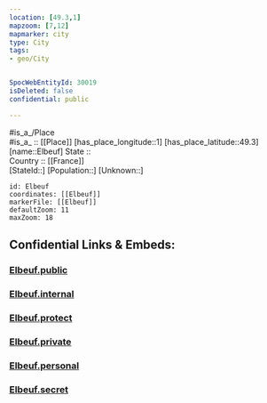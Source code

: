 ```yaml
---
location: [49.3,1] 
mapzoom: [7,12] 
mapmarker: city 
type: City
tags:
- geo/City


SpocWebEntityId: 30019
isDeleted: false
confidential: public

---
```

#is_a_/Place  
#is_a_ :: [[Place]] 
[has_place_longitude::1] 
[has_place_latitude::49.3] 
[name::Elbeuf] 
State ::  
Country :: [[France]]  
[StateId::] 
[Population::] 
[Unknown::] 


```leaflet
id: Elbeuf
coordinates: [[Elbeuf]] 
markerFile: [[Elbeuf]] 
defaultZoom: 11 
maxZoom: 18
```


## Confidential Links & Embeds: 

### [Elbeuf.public](/_public/\Earth\Continent\Europe\Europe~West\France\regions~France\Normandie\departments~Normandie\Seine-Maritime\communes~Seine-Maritime\Rouen\cities~RouenElbeuf.public.md) 

### [Elbeuf.internal](/_internal/\Earth\Continent\Europe\Europe~West\France\regions~France\Normandie\departments~Normandie\Seine-Maritime\communes~Seine-Maritime\Rouen\cities~RouenElbeuf.internal.md) 

### [Elbeuf.protect](/_protect/\Earth\Continent\Europe\Europe~West\France\regions~France\Normandie\departments~Normandie\Seine-Maritime\communes~Seine-Maritime\Rouen\cities~RouenElbeuf.protect.md) 

### [Elbeuf.private](/_private/\Earth\Continent\Europe\Europe~West\France\regions~France\Normandie\departments~Normandie\Seine-Maritime\communes~Seine-Maritime\Rouen\cities~RouenElbeuf.private.md) 

### [Elbeuf.personal](/_personal/\Earth\Continent\Europe\Europe~West\France\regions~France\Normandie\departments~Normandie\Seine-Maritime\communes~Seine-Maritime\Rouen\cities~RouenElbeuf.personal.md) 

### [Elbeuf.secret](/_secret/\Earth\Continent\Europe\Europe~West\France\regions~France\Normandie\departments~Normandie\Seine-Maritime\communes~Seine-Maritime\Rouen\cities~RouenElbeuf.secret.md)


